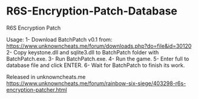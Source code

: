 # R6S-Encryption-Patch-Database
R6S Encryption Patch

Usage:
1- Download BatchPatch v0.1 from:
     https://www.unknowncheats.me/forum/downloads.php?do=file&id=30120
2- Copy keystone.dll and sqlite3.dll to BatchPatch folder with BatchPatch.exe.
3- Run BatchPatch.exe.
4- Run the game.
5- Enter full to database file and click ENTER.
6- Wait for BatchPatch to finish its work.

Released in unknowncheats.me
https://www.unknowncheats.me/forum/rainbow-six-siege/403298-r6s-encryption-patcher.html
